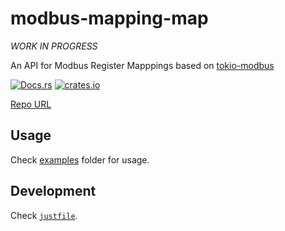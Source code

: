 

# modbus-mapping-map

*WORK IN PROGRESS*

An API for Modbus Register Mapppings based on [tokio-modbus](https://github.com/slowtec/tokio-modbus)

[![Docs.rs](https://docs.rs/modbus-mapping/badge.svg)](https://docs.rs/modbus-mapping/) [![crates.io](https://img.shields.io/crates/v/modbus-mapping)](https://crates.io/crates/modbus-mapping)

[Repo URL](https://github.com/vladimirvrabely/modbus-mapping)


## Usage

Check [examples](modbus-mapping/examples/) folder for usage.

## Development


Check [`justfile`](justfile).
